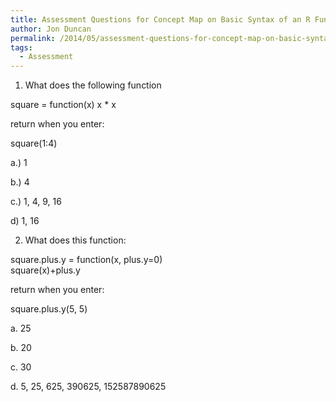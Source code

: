 ```yaml
---
title: Assessment Questions for Concept Map on Basic Syntax of an R Function
author: Jon Duncan
permalink: /2014/05/assessment-questions-for-concept-map-on-basic-syntax-of-an-r-function/
tags:
  - Assessment
---
```

1. What does the following function

square = function(x) x * x

return when you enter:

square(1:4)

a.) 1

b.) 4

c.) 1, 4, 9, 16

d) 1, 16

2. What does this function:

square.plus.y = function(x, plus.y=0)  
square(x)+plus.y

return when you enter:

square.plus.y(5, 5)

a. 25

b. 20

c. 30

d. 5, 25, 625, 390625, 152587890625
